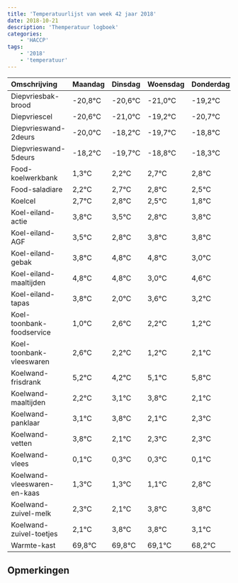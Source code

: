 ```yaml
---
title: 'Temperatuurlijst van week 42 jaar 2018'
date: 2018-10-21
description: 'Themperatuur logboek'
categories:
    - 'HACCP'
tags:
    - '2018'
    - 'temperatuur'
---
```

|Omschrijving|Maandag|Dinsdag|Woensdag|Donderdag|Vrijdag|Zaterdag|Zondag|
|:---|:---|:---|:---|:---|:---|:---|:---|
|Diepvriesbak-brood|-20,8°C|-20,6°C|-21,0°C|-19,2°C|-20,7°C|-19,8°C|-19,3°C|
|Diepvriescel|-20,6°C|-21,0°C|-19,2°C|-20,7°C|-19,8°C|-19,3°C|-19,2°C|
|Diepvrieswand-2deurs|-20,0°C|-18,2°C|-19,7°C|-18,8°C|-18,3°C|-18,2°C|-18,5°C|
|Diepvrieswand-5deurs|-18,2°C|-19,7°C|-18,8°C|-18,3°C|-18,2°C|-18,5°C|-19,2°C|
|Food-koelwerkbank|1,3°C|2,2°C|2,7°C|2,8°C|2,5°C|1,8°C|2,8°C|
|Food-saladiare|2,2°C|2,7°C|2,8°C|2,5°C|1,8°C|2,8°C|2,8°C|
|Koelcel|2,7°C|2,8°C|2,5°C|1,8°C|2,8°C|2,8°C|1,0°C|
|Koel-eiland-actie|3,8°C|3,5°C|2,8°C|3,8°C|3,8°C|2,0°C|3,6°C|
|Koel-eiland-AGF|3,5°C|2,8°C|3,8°C|3,8°C|2,0°C|3,6°C|3,2°C|
|Koel-eiland-gebak|3,8°C|4,8°C|4,8°C|3,0°C|4,6°C|4,2°C|3,2°C|
|Koel-eiland-maaltijden|4,8°C|4,8°C|3,0°C|4,6°C|4,2°C|3,2°C|4,1°C|
|Koel-eiland-tapas|3,8°C|2,0°C|3,6°C|3,2°C|2,2°C|3,1°C|3,8°C|
|Koel-toonbank-foodservice|1,0°C|2,6°C|2,2°C|1,2°C|2,1°C|2,8°C|1,1°C|
|Koel-toonbank-vleeswaren|2,6°C|2,2°C|1,2°C|2,1°C|2,8°C|1,1°C|1,3°C|
|Koelwand-frisdrank|5,2°C|4,2°C|5,1°C|5,8°C|4,1°C|4,3°C|4,3°C|
|Koelwand-maaltijden|2,2°C|3,1°C|3,8°C|2,1°C|2,3°C|2,3°C|2,1°C|
|Koelwand-panklaar|3,1°C|3,8°C|2,1°C|2,3°C|2,3°C|2,1°C|3,8°C|
|Koelwand-vetten|3,8°C|2,1°C|2,3°C|2,3°C|2,1°C|3,8°C|3,8°C|
|Koelwand-vlees|0,1°C|0,3°C|0,3°C|0,1°C|1,8°C|1,8°C|1,1°C|
|Koelwand-vleeswaren-en-kaas|1,3°C|1,3°C|1,1°C|2,8°C|2,8°C|2,1°C|1,2°C|
|Koelwand-zuivel-melk|2,3°C|2,1°C|3,8°C|3,8°C|3,1°C|2,2°C|3,2°C|
|Koelwand-zuivel-toetjes|2,1°C|3,8°C|3,8°C|3,1°C|2,2°C|3,2°C|4,0°C|
|Warmte-kast|69,8°C|69,8°C|69,1°C|68,2°C|69,2°C|70,0°C|69,6°C|

## Opmerkingen



